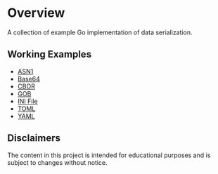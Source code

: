 # Overview

A collection of example Go implementation of data serialization.

## Working Examples

* [ASN1](./asnser)
* [Base64](./base64ser/)
* [CBOR](./cborser/)
* [GOB](./gobser/)
* [INI File](./inifile/)
* [TOML](./tomlser/)
* [YAML](./ymlser/)

## Disclaimers

The content in this project is intended for educational purposes and is subject to changes without notice.